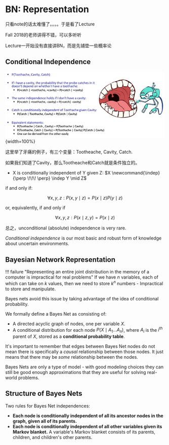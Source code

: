 # BN: Representation

只看note的话太难懂了。。。。于是看了Lecture

Fall 2018的老师讲得不错，可以多听听

 Lecture一开始没有直接讲BN，而是先铺垫一些概率论

## Conditional Independence

![alt text](../img/dentist.png){width=100%}

这里举了牙痛的例子，有三个变量：Tootheache, Cavity, Catch.

如果我们知道了Cavity，那么Tootheache和Catch就是条件独立的。

* X is conditionally independent of Y given Z: $X \newcommand{\indep}{\perp \!\!\! \perp} \indep Y \mid Z$

if and only if:

$$
\forall x, y, z: P(x, y \mid z)=P(x \mid z) P(y \mid z)
$$

or, equivalently, if and only if

$$
\forall x, y, z: P(x \mid z, y)=P(x \mid z)
$$

总之，unconditional (absolute) independence is very rare.

*Conditional independence* is our most basic and robust form of knowledge about
uncertain environments.

## Bayesian Network Representation

!!! failure "Representing an entire joint distribution in the memory of a computer is impractical for real problems"
    If we have $n$ variables, each of which can take on $k$ values, then we need to store $k^n$ numbers - Impractical
    to store and manipulate.

Bayes nets avoid this issue by taking advantage of the idea of conditional probability.

We formally define a Bayes Net as consisting of:

* A directed acyclic graph of nodes, one per variable $X$.
* A conditional distribution for each node $P(X \mid A_1 \dots A_n)$, where $A_i$ is the $i^{th}$ parent of $X$, 
  stored as a **conditional probability table**.

It's important to remember that edges between Bayes Net nodes do not mean there is specifically a *causal* relationship between those nodes. It just means that there may be *some* relationship between the nodes.
  
Bayes Nets are only a type of model - with good modeling choices they can still be good enough approximations
that they are useful for solving real-world problems.

## Structure of Bayes Nets

Two rules for Bayes Net independences:

* **Each node is conditionally independent of all its ancestor nodes in the graph, given all of its parents.**
* **Each node is conditionally independent of all other variables given its Markov blanket.** A variable's Markov blanket consists of its parents, children, and children's other parents.